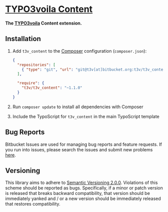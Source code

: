[TYPO3voila Content]
====================

**The [TYPO3voila] Content extension.**

Installation
------------

1. Add `t3v_content` to the [Composer] configuration (`composer.json`):

    ```json
    {
      "repositories": [
        { "type": "git", "url": "git@t3v[at]bitbucket.org:t3v/t3v_content.git" }
      ],

      "require": {
        "t3v/t3v_content": "~1.1.0"
      }
    }
    ```

2. Run `composer update` to install all dependencies with Composer

3. Include the TypoScript for `t3v_content` in the main TypoScript template

Bug Reports
-----------

Bitbucket Issues are used for managing bug reports and feature requests. If you run into issues, please search the issues
and submit new problems [here].

Versioning
----------

This library aims to adhere to [Semantic Versioning 2.0.0]. Violations of this scheme should be reported as bugs.
Specifically, if a minor or patch version is released that breaks backward compatibility, that version should be
immediately yanked and / or a new version should be immediately released that restores compatibility.

[Composer]: https://getcomposer.org "Dependency Manager for PHP"
[here]: https://bitbucket.org/t3v/t3v_content/issues "Bitbucket Issue Tracker"
[Semantic Versioning 2.0.0]: http://semver.org "Semantic Versioning 2.0.0"
[TYPO3voila Content]: https://bitbucket.org/t3v/t3v_content "The TYPO3voila Content extension."
[TYPO3voila]: # "UH LÁLÁ, TYPO3!"